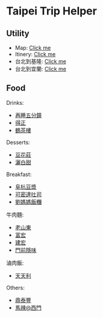 # Taipei Trip Helper

## Utility
* Map: <a href = "https://www.google.com/maps/d/edit?mid=1NjCiEKEqH52f1iyqM8s2l0BiHiMQXes&usp=sharing" target = "_blank"> Click me </a>
* Itinery: <a href = "https://docs.google.com/spreadsheets/d/1-gaQoc0Bxgte-U-xIwbc5tuFrMm51PGTop1EI3vAYhA/edit?gid=0#gid=0" target = "_blank"> Click me </a>
* 台北到基隆: <a href = "https://github.com/HonAnson/Littlewebsite.github.io.githttps://taiwanplay.com/taipei-keelung/#%E5%8F%B0%E5%8C%97%E5%88%B0%E5%9F%BA%E9%9A%86%E7%9A%84%E5%A4%A7%E7%9C%BE%E9%81%8B%E8%BC%B8" target = "_blank"> Click me </a>
* 台北到宜蘭: <a href = "https://taiwanplay.com/taipei-yilan/" target = "_blank"> Click me </a>


## Food
Drinks:
* <a href = "https://www.google.com/maps/search/%E5%86%8D%E7%9D%A1%E4%BA%94%E5%88%86%E9%90%98/@25.0454798,121.5272349,12z/data=!3m1!4b1?entry=ttu&g_ep=EgoyMDI0MDkyNS4wIKXMDSoASAFQAw%3D%3D" target = "_blank"> 再睡五分鐘 </a>
* <a href = "https://www.google.com/maps/search/%E5%BE%97%E6%AD%A3/@25.046754,121.5127961,13.88z?entry=ttu&g_ep=EgoyMDI0MDkyNS4wIKXMDSoASAFQAw%3D%3D" target = "_blank"> 得正</a>
* <a href = "https://www.google.com/maps/search/%E9%B6%B4%E8%8C%B6%E6%A8%93/@25.0434197,121.4988242,12z/data=!3m1!4b1?entry=ttu&g_ep=EgoyMDI0MDkyNS4wIKXMDSoASAFQAw%3D%3D" target = "_blank">  鶴茶樓 </a>

Desserts:  
* <a href = "https://www.google.com/maps/place/Beans+Village/@25.0576641,121.5148913,16.12z/data=!4m6!3m5!1s0x3442a96ac201a925:0x60c17d7623069c74!8m2!3d25.057382!4d121.5155865!16s%2Fg%2F1v6qf9rt?entry=ttu&g_ep=EgoyMDI0MDkyNS4wIKXMDSoASAFQAw%3D%3D" target = "_blank"> 豆花莊 </a>
* <a href = "https://maps.app.goo.gl/QHfTtvzTHULNXXA78" target = "_blank">  灑白甜 </a>

Breakfast:
* <a href = "https://maps.app.goo.gl/RJmm1ZeMvBuNdaYT7" target = "_blank"> 阜杭豆漿 </a>
* <a href = "https://www.google.com/maps/search/%E5%8F%AF%E5%AF%86%E9%81%94%E5%90%90%E5%8F%B8/@25.0566223,121.5034273,15z?entry=ttu&g_ep=EgoyMDI0MDkyNS4wIKXMDSoASAFQAw%3D%3D" target = "_blank"> 可密達吐司 </a>
* <a href = "https://maps.app.goo.gl/W79Sx1p2NJmwBKHp9" target = "_blank"> 劉媽媽飯糰 </a>

牛肉麵:
* <a href = "https://maps.app.goo.gl/hHnGMhSSyuYzxKEq6" target = "_blank"> 老山東 </a>
* <a href = "https://maps.app.goo.gl/fUQGLaXCi3ocbZiY6" target = "_blank"> 富宏 </a>
* <a href = "https://maps.app.goo.gl/5uSS5C6TKmJ1un1N9" target = "_blank"> 建宏 </a>
* <a href = "https://www.google.com/maps/search/%E9%96%80%E5%89%8D%E9%9A%B1%E5%91%B3/@25.0450309,121.5049792,16z?entry=ttu&g_ep=EgoyMDI0MDkyNS4wIKXMDSoASAFQAw%3D%3D" target = "_blank"> 門前隱味 </a>

滷肉飯: 
* <a href = "https://maps.app.goo.gl/dk5rjoKzTcB8v2Sm9" target = "_blank"> 天天利 </a>

Others:
* <a href = "https://www.google.com/maps/search/%E9%BC%8E%E6%B3%B0%E8%B1%90/@25.0420457,121.5322753,14z?entry=ttu&g_ep=EgoyMDI0MDkyNS4wIKXMDSoASAFQAw%3D%3D" target = "_blank"> 鼎泰豐 </a>
* <a href = "https://maps.app.goo.gl/jW5ofxGc82nneN5ZA" target = "_blank"> 馬辣@西門 </a>





<!-- # Japan Trip Helper
A helper for japan trip.

## Utilities
- Weather: <a href="https://www.japan.travel/en/weather/" target="_blank">Link Here ☀️ 🌥</a>
- Coin Lockers: <a href="https://coinlocker.click/" target="_blank">Link Here 🔒</a>
- TabeLog 百名店: <a href="https://award.tabelog.com/hyakumeiten" target="_blank">Link Here 🍲 🍊 🫛 🥟 ☕ 🍧</a>
- JR West Map: <a href="https://global.trafficinfo.westjr.co.jp/tc/" target="_blank">Link Here  🗺️ </a>


## 広島  
<p align="center">
<img src="hiroshima.jpg" width="400"/>  
</p>

- Tabelog ranking: <a href="https://tabelog.com/hiroshima/rstLst/?Srt=D&SrtT=rvcn&svd=20240630&svt=1900&svps=2" target="_blank">Link Here 🍴</a>
- Hiroshima Tourist Pass: <a href="https://tw.wamazing.com/ticket/tickets/visit_hiroshima_tourist_pass" target="_blank">Link Here 🎫</a>
- Official Hiroshima Info: <a href="https://dive-hiroshima.com/tw/" target="_blank">Link Here 🔗</a>


## 倉敷  
<p align="center">
<img src="kurashiki.jpeg" width="400"/>     
</p>

- 倉敷 Tabelog Ranking: <a href="https://tabelog.com/okayama/C33202/rstLst/?Srt=D&SrtT=rvcn&svd=20240630&svt=1900&svps=2" target="_blank">Link Here 🍴</a>
- Tourist blog: <a href="https://journey.tw/go-kurashiki-city/" target="_blank">Link Here 📝</a>

## 大阪  
<p align="center">
<img src="osaka.jpg" width="400"/>  
</p>

🚧 Under Construction! 🚧  

 -->

<!-- 
<p align="center">
<img src="flowershop.jpeg"/>  
</p>
<p align="center"> Figure 1. A nice flower shop I saw in London today. -->
